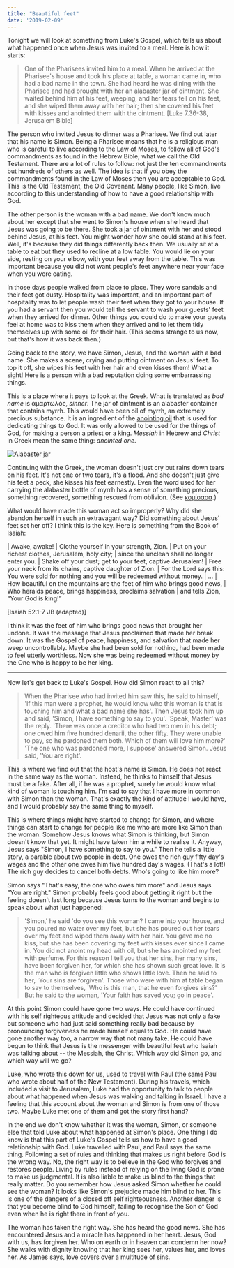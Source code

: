 ```yaml
---
title: "Beautiful feet"
date: '2019-02-09'
---
```


Tonight we will look at something from Luke's Gospel, which tells us about what happened once when Jesus was invited to a meal. Here is how it starts:

> One of the Pharisees invited him to a meal. When he arrived at the Pharisee's house and took his place at table, a woman came in, who had a bad name in the town. She had heard he was dining with the Pharisee and had brought with her an alabaster jar of ointment. She waited behind him at his feet, weeping, and her tears fell on his feet, and she wiped them away with her hair; then she covered his feet with kisses and anointed them with the ointment. [Luke 7.36-38, Jerusalem Bible]

The person who invited Jesus to dinner was a Pharisee. We find out later that his name is Simon. Being a Pharisee means that he is a religious man who is careful to live according to the Law of Moses, to follow all of God's commandments as found in the Hebrew Bible, what we call the Old Testament. There are a lot of rules to follow: not just the ten commandments but hundreds of others as well. The idea is that if you obey the commandments found in the Law of Moses then you are acceptable to God. This is the Old Testament, the Old Covenant. Many people, like Simon, live according to this understanding of how to have a good relationship with God.

The other person is the woman with a bad name. We don't know much about her except that she went to Simon's house when she heard that Jesus was going to be there. She took a jar of ointment with her and stood behind Jesus, at his feet. You might wonder how she could stand at his feet. Well, it's because they did things differently back then. We usually sit at a table to eat but they used to recline at a low table. You would lie on your side, resting on your elbow, with your feet away from the table. This was important because you did not want people's feet anywhere near your face when you were eating.

In those days people walked from place to place. They wore sandals and their feet got dusty. Hospitality was important, and an important part of hospitality was to let people wash their feet when they got to your house. If you had a servant then you would tell the servant to wash your guests' feet when they arrived for dinner. Other things you could do to make your guests feel at home was to kiss them when they arrived and to let them tidy themselves up with some oil for their hair. (This seems strange to us now, but that's how it was back then.)

Going back to the story, we have Simon, Jesus, and the woman with a bad name. She makes a scene, crying and putting ointment on Jesus' feet. To top it off, she wipes his feet with her hair and even kisses them! What a sight! Here is a person with a bad reputation doing some embarrassing things.

This is a place where it pays to look at the Greek. What is translated as *bad name* is ἁμαρτωλός, *sinner*. The jar of ointment is an alabaster container that contains myrrh. This would have been oil of myrrh, an extremely precious substance. It is an ingredient of the [anointing oil](https://en.wikipedia.org/wiki/Holy_anointing_oil) that is used for dedicating things to God. It was only allowed to be used for the things of God, for making a person a priest or a king. *Messiah* in Hebrew and *Christ* in Greek mean the same thing: *anointed one*.

![Alabaster jar](/images/alabaster_jar.jpg)

Continuing with the Greek, the woman doesn't just cry but rains down tears on his feet. It's not one or two tears, it's a flood. And she doesn't just give his feet a peck, she kisses his feet earnestly. Even the word used for her carrying the alabaster bottle of myrrh has a sense of something precious, something recovered, something rescued from oblivion. (See [κομίσασα](http://www.perseus.tufts.edu/hopper/morph?l=%CE%BA%CE%BF%CE%BC%CE%B9%CF%83%CE%B1%CF%83%CE%B1+&la=greek#lexicon).)

What would have made this woman act so improperly? Why did she abandon herself in such an extravagant way? Did something about Jesus' feet set her off? I think this is the key. Here is something from the Book of Isaiah:

| Awake, awake!
| Clothe yourself in your strength, Zion.
| Put on your richest clothes, Jerusalem, holy city;
| since the unclean shall no longer enter you.
| Shake off your dust; get to your feet, captive Jerusalem!
| Free your neck from its chains, captive daughter of Zion.
| For the Lord says this: You were sold for nothing and you will be redeemed without money.
| ...
| How beautiful on the mountains are the feet of him who brings good news,
| Who heralds peace, brings happiness, proclaims salvation
| and tells Zion, “Your God is king!”

[Isaiah 52.1-7 JB (adapted)]

I think it was the feet of him who brings good news that brought her undone. It was the message that Jesus proclaimed that made her break down. It was the Gospel of peace, happiness, and salvation that made her weep uncontrollably. Maybe she had been sold for nothing, had been made to feel utterly worthless. Now she was being redeemed without money by the One who is happy to be her king.

---

Now let's get back to Luke's Gospel. How did Simon react to all this?

> When the Pharisee who had invited him saw this, he said to himself, 'If this man were a prophet, he would know who this woman is that is touching him and what a bad name she has'. Then Jesus took him up and said, 'Simon, I have something to say to you'. 'Speak, Master' was the reply. 'There was once a creditor who had two men in his debt; one owed him five hundred denarii, the other fifty. They were unable to pay, so he pardoned them both. Which of them will love him more?' 'The one who was pardoned more, I suppose' answered Simon. Jesus said, 'You are right'.

This is where we find out that the host's name is Simon. He does not react in the same way as the woman. Instead, he thinks to himself that Jesus must be a fake. After all, if he was a prophet, surely he would know what kind of woman is touching him. I'm sad to say that I have more in common with Simon than the woman. That's exactly the kind of attitude I would have, and I would probably say the same thing to myself.

This is where things might have started to change for Simon, and where things can start to change for people like me who are more like Simon than the woman. Somehow Jesus knows what Simon is thinking, but Simon doesn't know that yet. It might have taken him a while to realise it. Anyway, Jesus says "Simon, I have something to say to you." Then he tells a little story, a parable about two people in debt. One owes the rich guy fifty day's wages and the other one owes him five hundred day's wages. (That's a lot!) The rich guy decides to cancel both debts. Who's going to like him more?

Simon says "That's easy, the one who owes him more" and Jesus says "You are right." Simon probably feels good about getting it right but the feeling doesn't last long because Jesus turns to the woman and begins to speak about what just happened:

> 'Simon,' he said 'do you see this woman? I came into your house, and you poured no water over my feet, but she has poured out her tears over my feet and wiped them away with her hair. You gave me no kiss, but she has been covering my feet with kisses ever since I came in. You did not anoint my head with oil, but she has anointed my feet with perfume. For this reason I tell you that her sins, her many sins, have been forgiven her, for which she has shown such great love. It is the man who is forgiven little who shows little love. Then he said to her, 'Your sins are forgiven'. Those who were with him at table began to say to themselves, 'Who is this man, that he even forgives sins?' But he said to the woman, 'Your faith has saved you; go in peace'.

At this point Simon could have gone two ways. He could have continued with his self righteous attitude and decided that Jesus was not only a fake but someone who had just said something really bad because by pronouncing forgiveness he made himself equal to God. He could have gone another way too, a narrow way that not many take. He could have begun to think that Jesus is the messenger with beautiful feet who Isaiah was talking about -- the Messiah, the Christ. Which way did Simon go, and which way will we go?

Luke, who wrote this down for us, used to travel with Paul (the same Paul who wrote about half of the New Testament). During his travels, which included a visit to Jerusalem, Luke had the opportunity to talk to people about what happened when Jesus was walking and talking in Israel. I have a feeling that this account about the woman and Simon is from one of those two. Maybe Luke met one of them and got the story first hand?

In the end we don't know whether it was the woman, Simon, or someone else that told Luke about what happened at Simon's place. One thing I do know is that this part of Luke's Gospel tells us how to have a good relationship with God. Luke travelled with Paul, and Paul says the same thing. Following a set of rules and thinking that makes us right before God is the wrong way. No, the right way is to believe in the God who forgives and restores people. Living by rules instead of relying on the living God is prone to make us judgmental. It is also liable to make us blind to the things that really matter. Do you remember how Jesus asked Simon whether he could see the woman? It looks like Simon's prejudice made him blind to her. This is one of the dangers of a closed off self righteousness. Another danger is that you become blind to God himself, failing to recognise the Son of God even when he is right there in front of you.

The woman has taken the right way. She has heard the good news. She has encountered Jesus and a miracle has happened in her heart. Jesus, God with us, has forgiven her. Who on earth or in heaven can condemn her now? She walks with dignity knowing that her king sees her, values her, and loves her. As James says, love covers over a multitude of sins.
